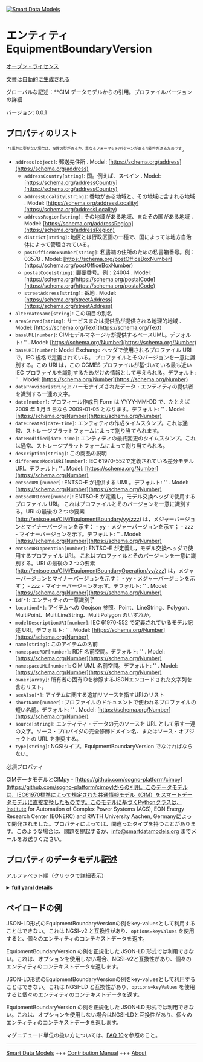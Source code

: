 <!-- 10-Header -->  
[![Smart Data Models](https://smartdatamodels.org/wp-content/uploads/2022/01/SmartDataModels_logo.png "Logo")](https://smartdatamodels.org)  
エンティティEquipmentBoundaryVersion  
==============================<!-- /10-Header -->  
<!-- 15-License -->  
[オープン・ライセンス](https://github.com/smart-data-models//dataModel.EnergyCIM/blob/master/EquipmentBoundaryVersion/LICENSE.md)  
[文書は自動的に生成される](https://docs.google.com/presentation/d/e/2PACX-1vTs-Ng5dIAwkg91oTTUdt8ua7woBXhPnwavZ0FxgR8BsAI_Ek3C5q97Nd94HS8KhP-r_quD4H0fgyt3/pub?start=false&loop=false&delayms=3000#slide=id.gb715ace035_0_60)  
<!-- /15-License -->  
<!-- 20-Description -->  
グローバルな記述：**CIM データモデルからの引用。プロファイルバージョンの詳細  
バージョン: 0.0.1  
<!-- /20-Description -->  
<!-- 30-PropertiesList -->  

## プロパティのリスト  

<sup><sub>[*] 属性に型がない場合は、複数の型があるか、異なるフォーマット/パターンがある可能性があるためです</sub></sup>。  
- `address[object]`: 郵送先住所  . Model: [https://schema.org/address](https://schema.org/address)	- `addressCountry[string]`: 国。例えば、スペイン  . Model: [https://schema.org/addressCountry](https://schema.org/addressCountry)  
	- `addressLocality[string]`: 番地がある地域と、その地域に含まれる地域  . Model: [https://schema.org/addressLocality](https://schema.org/addressLocality)  
	- `addressRegion[string]`: その地域がある地域、またその国がある地域  . Model: [https://schema.org/addressRegion](https://schema.org/addressRegion)  
	- `district[string]`: 地区とは行政区画の一種で、国によっては地方自治体によって管理されている。    
	- `postOfficeBoxNumber[string]`: 私書箱の住所のための私書箱番号。例：03578  . Model: [https://schema.org/postOfficeBoxNumber](https://schema.org/postOfficeBoxNumber)  
	- `postalCode[string]`: 郵便番号。例：24004  . Model: [https://schema.org/https://schema.org/postalCode](https://schema.org/https://schema.org/postalCode)  
	- `streetAddress[string]`: 番地  . Model: [https://schema.org/streetAddress](https://schema.org/streetAddress)  
- `alternateName[string]`: この項目の別名  - `areaServed[string]`: サービスまたは提供品が提供される地理的地域  . Model: [https://schema.org/Text](https://schema.org/Text)- `baseUML[number]`: CIMモデルマネージャが提供するベースUML。デフォルト: ''  . Model: [https://schema.org/Number](https://schema.org/Number)- `baseURI[number]`: Model Exchange ヘッダで使用されるプロファイル URI で，IEC 規格で定義されている。  プロファイルとそのバージョンを一意に識別する。この URI は，この CGMES プロファイルが基づいている最も近い IEC プロファイルを識別するためだけの情報として与えられる。デフォルト: ''  . Model: [https://schema.org/Number](https://schema.org/Number)- `dataProvider[string]`: ハーモナイズされたデータ・エンティティの提供者を識別する一連の文字。  - `date[number]`: プロフィール作成日 Form は YYYY-MM-DD で、たとえば 2009 年 1 月 5 日なら 2009-01-05 となります。デフォルト: ''  . Model: [https://schema.org/Number](https://schema.org/Number)- `dateCreated[date-time]`: エンティティの作成タイムスタンプ。これは通常、ストレージプラットフォームによって割り当てられます。  - `dateModified[date-time]`: エンティティの最終変更のタイムスタンプ。これは通常、ストレージプラットフォームによって割り当てられる。  - `description[string]`: この商品の説明  - `differenceModelURI[number]`: IEC 61970-552で定義されている差分モデルURI。デフォルト: ''  . Model: [https://schema.org/Number](https://schema.org/Number)- `entsoeUML[number]`: ENTSO-E が提供する UML。デフォルト: ''  . Model: [https://schema.org/Number](https://schema.org/Number)- `entsoeURIcore[number]`: ENTSO-E が定義し，モデル交換ヘッダで使用するプロファイル URI。  これはプロファイルとそのバージョンを一意に識別する。URI の最後の 2 つの要素 (http://entsoe.eu/CIM/EquipmentBoundary/yy/zzz) は，メジャーバージョンとマイナーバージョンを示す：  - yy - メジャーバージョンを示す； - zzz - マイナーバージョンを示す。デフォルト: ''  . Model: [https://schema.org/Number](https://schema.org/Number)- `entsoeURIoperation[number]`: ENTSO-E が定義し，モデル交換ヘッダで使用するプロファイル URI。  これはプロファイルとそのバージョンを一意に識別する。URI の最後の 2 つの要素 (http://entsoe.eu/CIM/EquipmentBoundaryOperation/yy/zzz) は，メジャーバージョンとマイナーバージョンを示す：  - yy - メジャーバージョンを示す； - zzz - マイナーバージョンを示す。デフォルト: ''  . Model: [https://schema.org/Number](https://schema.org/Number)- `id[*]`: エンティティの一意識別子  - `location[*]`: アイテムへの Geojson 参照。Point、LineString、Polygon、MultiPoint、MultiLineString、MultiPolygon のいずれか。  - `modelDescriptionURI[number]`: IEC 61970-552 で定義されているモデル記述 URI。デフォルト: ''  . Model: [https://schema.org/Number](https://schema.org/Number)- `name[string]`: このアイテムの名前  - `namespaceRDF[number]`: RDF 名前空間。デフォルト: ''  . Model: [https://schema.org/Number](https://schema.org/Number)- `namespaceUML[number]`: CIM UML 名前空間。デフォルト: ''  . Model: [https://schema.org/Number](https://schema.org/Number)- `owner[array]`: 所有者の固有IDを参照するJSONエンコードされた文字列を含むリスト。  - `seeAlso[*]`: アイテムに関する追加リソースを指すURIのリスト  - `shortName[number]`: プロファイルのドキュメントで使われるプロファイルの短い名前。デフォルト: ''  . Model: [https://schema.org/Number](https://schema.org/Number)- `source[string]`: エンティティ・データの元のソースを URL として示す一連の文字。ソース・プロバイダの完全修飾ドメイン名、またはソース・オブジェクトの URL を推奨する。  - `type[string]`: NGSIタイプ。EquipmentBoundaryVersion でなければならない。  <!-- /30-PropertiesList -->  
<!-- 35-RequiredProperties -->  
必須プロパティ  
<!-- /35-RequiredProperties -->  
<!-- 40-RequiredProperties -->  
CIMデータモデルとCIMpy - [https://github.com/sogno-platform/cimpy](https://github.com/sogno-platform/cimpy)からの引用。このデータモデルは、IEC61970標準によって規定された共通情報モデル（CIM）をスマートデータモデルに直接変換したものです。このモデルに基づくPythonクラスは、Institute for Automation of Complex Power Systems (ACS), EON Energy Research Center (EONERC) and RWTH University Aachen, Germanyによって開発されました。プロパティによっては、間違ったタイプを持つことがあります。このような場合は、問題を提起するか、info@smartdatamodels.org までメールをお送りください。  
<!-- /40-RequiredProperties -->  
<!-- 50-DataModelHeader -->  
## プロパティのデータモデル記述  
アルファベット順（クリックで詳細表示）  
<!-- /50-DataModelHeader -->  
<!-- 60-ModelYaml -->  
<details><summary><strong>full yaml details</strong></summary>    
```yaml  
EquipmentBoundaryVersion:    
  description: Adapted from CIM data models. Profile version details.    
  properties:    
    address:    
      description: The mailing address    
      properties:    
        addressCountry:    
          description: 'The country. For example, Spain'    
          type: string    
          x-ngsi:    
            model: https://schema.org/addressCountry    
            type: Property    
        addressLocality:    
          description: 'The locality in which the street address is, and which is in the region'    
          type: string    
          x-ngsi:    
            model: https://schema.org/addressLocality    
            type: Property    
        addressRegion:    
          description: 'The region in which the locality is, and which is in the country'    
          type: string    
          x-ngsi:    
            model: https://schema.org/addressRegion    
            type: Property    
        district:    
          description: 'A district is a type of administrative division that, in some countries, is managed by the local government'    
          type: string    
          x-ngsi:    
            type: Property    
        postOfficeBoxNumber:    
          description: 'The post office box number for PO box addresses. For example, 03578'    
          type: string    
          x-ngsi:    
            model: https://schema.org/postOfficeBoxNumber    
            type: Property    
        postalCode:    
          description: 'The postal code. For example, 24004'    
          type: string    
          x-ngsi:    
            model: https://schema.org/https://schema.org/postalCode    
            type: Property    
        streetAddress:    
          description: The street address    
          type: string    
          x-ngsi:    
            model: https://schema.org/streetAddress    
            type: Property    
        streetNr:    
          description: Number identifying a specific property on a public street    
          type: string    
          x-ngsi:    
            type: Property    
      type: object    
      x-ngsi:    
        model: https://schema.org/address    
        type: Property    
    alternateName:    
      description: An alternative name for this item    
      type: string    
      x-ngsi:    
        type: Property    
    areaServed:    
      description: The geographic area where a service or offered item is provided    
      type: string    
      x-ngsi:    
        model: https://schema.org/Text    
        type: Property    
    baseUML:    
      description: 'Base UML provided by CIM model manager. Default: '''''    
      type: number    
      x-ngsi:    
        model: https://schema.org/Number    
        type: Property    
    baseURI:    
      description: 'Profile URI used in the Model Exchange header and defined in IEC standards.  It uniquely identifies the Profile and its version. It is given for information only and to identify the closest IEC profile to which this CGMES profile is based on. Default: '''''    
      type: number    
      x-ngsi:    
        model: https://schema.org/Number    
        type: Property    
    dataProvider:    
      description: A sequence of characters identifying the provider of the harmonised data entity    
      type: string    
      x-ngsi:    
        type: Property    
    date:    
      description: 'Profile creation date Form is YYYY-MM-DD for example for January 5, 2009 it is 2009-01-05. Default: '''''    
      type: number    
      x-ngsi:    
        model: https://schema.org/Number    
        type: Property    
    dateCreated:    
      description: Entity creation timestamp. This will usually be allocated by the storage platform    
      format: date-time    
      type: string    
      x-ngsi:    
        type: Property    
    dateModified:    
      description: Timestamp of the last modification of the entity. This will usually be allocated by the storage platform    
      format: date-time    
      type: string    
      x-ngsi:    
        type: Property    
    description:    
      description: A description of this item    
      type: string    
      x-ngsi:    
        type: Property    
    differenceModelURI:    
      description: 'Difference model URI defined by IEC 61970-552. Default: '''''    
      type: number    
      x-ngsi:    
        model: https://schema.org/Number    
        type: Property    
    entsoeUML:    
      description: 'UML provided by ENTSO-E. Default: '''''    
      type: number    
      x-ngsi:    
        model: https://schema.org/Number    
        type: Property    
    entsoeURIcore:    
      description: 'Profile URI defined by ENTSO-E and used in the Model Exchange header.  It uniquely identifies the Profile and its version. The last two elements in the URI (http://entsoe.eu/CIM/EquipmentBoundary/yy/zzz) indicate major and minor versions where:  - yy - indicates a major version; - zzz - indicates a minor version. Default: '''''    
      type: number    
      x-ngsi:    
        model: https://schema.org/Number    
        type: Property    
    entsoeURIoperation:    
      description: 'Profile URI defined by ENTSO-E and used in the Model Exchange header.  It uniquely identifies the Profile and its version. The last two elements in the URI (http://entsoe.eu/CIM/EquipmentBoundaryOperation/yy/zzz) indicate major and minor versions where:  - yy - indicates a major version; - zzz - indicates a minor version. Default: '''''    
      type: number    
      x-ngsi:    
        model: https://schema.org/Number    
        type: Property    
    id:    
      anyOf:    
        - description: Identifier format of any NGSI entity    
          maxLength: 256    
          minLength: 1    
          pattern: ^[\w\-\.\{\}\$\+\*\[\]`|~^@!,:\\]+$    
          type: string    
          x-ngsi:    
            type: Property    
        - description: Identifier format of any NGSI entity    
          format: uri    
          type: string    
          x-ngsi:    
            type: Property    
      description: Unique identifier of the entity    
      x-ngsi:    
        type: Property    
    location:    
      description: 'Geojson reference to the item. It can be Point, LineString, Polygon, MultiPoint, MultiLineString or MultiPolygon'    
      oneOf:    
        - description: Geojson reference to the item. Point    
          properties:    
            bbox:    
              items:    
                type: number    
              minItems: 4    
              type: array    
            coordinates:    
              items:    
                type: number    
              minItems: 2    
              type: array    
            type:    
              enum:    
                - Point    
              type: string    
          required:    
            - type    
            - coordinates    
          title: GeoJSON Point    
          type: object    
          x-ngsi:    
            type: GeoProperty    
        - description: Geojson reference to the item. LineString    
          properties:    
            bbox:    
              items:    
                type: number    
              minItems: 4    
              type: array    
            coordinates:    
              items:    
                items:    
                  type: number    
                minItems: 2    
                type: array    
              minItems: 2    
              type: array    
            type:    
              enum:    
                - LineString    
              type: string    
          required:    
            - type    
            - coordinates    
          title: GeoJSON LineString    
          type: object    
          x-ngsi:    
            type: GeoProperty    
        - description: Geojson reference to the item. Polygon    
          properties:    
            bbox:    
              items:    
                type: number    
              minItems: 4    
              type: array    
            coordinates:    
              items:    
                items:    
                  items:    
                    type: number    
                  minItems: 2    
                  type: array    
                minItems: 4    
                type: array    
              type: array    
            type:    
              enum:    
                - Polygon    
              type: string    
          required:    
            - type    
            - coordinates    
          title: GeoJSON Polygon    
          type: object    
          x-ngsi:    
            type: GeoProperty    
        - description: Geojson reference to the item. MultiPoint    
          properties:    
            bbox:    
              items:    
                type: number    
              minItems: 4    
              type: array    
            coordinates:    
              items:    
                items:    
                  type: number    
                minItems: 2    
                type: array    
              type: array    
            type:    
              enum:    
                - MultiPoint    
              type: string    
          required:    
            - type    
            - coordinates    
          title: GeoJSON MultiPoint    
          type: object    
          x-ngsi:    
            type: GeoProperty    
        - description: Geojson reference to the item. MultiLineString    
          properties:    
            bbox:    
              items:    
                type: number    
              minItems: 4    
              type: array    
            coordinates:    
              items:    
                items:    
                  items:    
                    type: number    
                  minItems: 2    
                  type: array    
                minItems: 2    
                type: array    
              type: array    
            type:    
              enum:    
                - MultiLineString    
              type: string    
          required:    
            - type    
            - coordinates    
          title: GeoJSON MultiLineString    
          type: object    
          x-ngsi:    
            type: GeoProperty    
        - description: Geojson reference to the item. MultiLineString    
          properties:    
            bbox:    
              items:    
                type: number    
              minItems: 4    
              type: array    
            coordinates:    
              items:    
                items:    
                  items:    
                    items:    
                      type: number    
                    minItems: 2    
                    type: array    
                  minItems: 4    
                  type: array    
                type: array    
              type: array    
            type:    
              enum:    
                - MultiPolygon    
              type: string    
          required:    
            - type    
            - coordinates    
          title: GeoJSON MultiPolygon    
          type: object    
          x-ngsi:    
            type: GeoProperty    
      x-ngsi:    
        type: GeoProperty    
    modelDescriptionURI:    
      description: 'Model Description URI defined by IEC 61970-552. Default: '''''    
      type: number    
      x-ngsi:    
        model: https://schema.org/Number    
        type: Property    
    name:    
      description: The name of this item    
      type: string    
      x-ngsi:    
        type: Property    
    namespaceRDF:    
      description: 'RDF namespace. Default: '''''    
      type: number    
      x-ngsi:    
        model: https://schema.org/Number    
        type: Property    
    namespaceUML:    
      description: 'CIM UML namespace. Default: '''''    
      type: number    
      x-ngsi:    
        model: https://schema.org/Number    
        type: Property    
    owner:    
      description: A List containing a JSON encoded sequence of characters referencing the unique Ids of the owner(s)    
      items:    
        anyOf:    
          - description: Identifier format of any NGSI entity    
            maxLength: 256    
            minLength: 1    
            pattern: ^[\w\-\.\{\}\$\+\*\[\]`|~^@!,:\\]+$    
            type: string    
            x-ngsi:    
              type: Property    
          - description: Identifier format of any NGSI entity    
            format: uri    
            type: string    
            x-ngsi:    
              type: Property    
        description: Unique identifier of the entity    
        x-ngsi:    
          type: Property    
      type: array    
      x-ngsi:    
        type: Property    
    seeAlso:    
      description: list of uri pointing to additional resources about the item    
      oneOf:    
        - items:    
            format: uri    
            type: string    
          minItems: 1    
          type: array    
        - format: uri    
          type: string    
      x-ngsi:    
        type: Property    
    shortName:    
      description: 'The short name of the profile used in profile documentation. Default: '''''    
      type: number    
      x-ngsi:    
        model: https://schema.org/Number    
        type: Property    
    source:    
      description: 'A sequence of characters giving the original source of the entity data as a URL. Recommended to be the fully qualified domain name of the source provider, or the URL to the source object'    
      type: string    
      x-ngsi:    
        type: Property    
    type:    
      description: NGSI type. It has to be EquipmentBoundaryVersion    
      enum:    
        - EquipmentBoundaryVersion    
      type: string    
      x-ngsi:    
        type: Property    
  required: []    
  type: object    
  x-derived-from: ""    
  x-disclaimer: 'Redistribution and use in source and binary forms, with or without modification, are permitted  provided that the license conditions are met. Copyleft (c) 2022 Contributors to Smart Data Models Program'    
  x-license-url: https://github.com/smart-data-models/dataModel.EnergyCIM/blob/master/EquipmentBoundaryVersion/LICENSE.md    
  x-model-schema: https://smart-data-models.github.io/dataModels.CIMEnergyClasses/EquipmentBoundaryVersion/schema.json    
  x-model-tags: ""    
  x-version: 0.0.1    
```  
</details>    
<!-- /60-ModelYaml -->  
<!-- 70-MiddleNotes -->  
<!-- /70-MiddleNotes -->  
<!-- 80-Examples -->  
## ペイロードの例  
JSON-LD形式のEquipmentBoundaryVersionの例をkey-valuesとして利用することはできない。これは NGSI-v2 と互換性があり、`options=keyValues` を使用すると、個々のエンティティのコンテキストデータを返す。  
EquipmentBoundaryVersion の例を正規化した JSON-LD 形式では利用できない。これは、オプションを使用しない場合、NGSI-v2と互換性があり、個々のエンティティのコンテキストデータを返します。  
JSON-LD形式のEquipmentBoundaryVersionの例をkey-valuesとして利用することはできない。これは NGSI-LD と互換性があり、`options=keyValues` を使用すると個々のエンティティのコンテキストデータを返す。  
EquipmentBoundaryVersion の例を正規化した JSON-LD 形式では利用できない。これは、オプションを使用しない場合はNGSI-LDと互換性があり、個々のエンティティのコンテキストデータを返します。  
<!-- /80-Examples -->  
<!-- 90-FooterNotes -->  
<!-- /90-FooterNotes -->  
<!-- 95-Units -->  
マグニチュード単位の扱い方については、[FAQ 10](https://smartdatamodels.org/index.php/faqs/)を参照のこと。  
<!-- /95-Units -->  
<!-- 97-LastFooter -->  
---  
[Smart Data Models](https://smartdatamodels.org) +++ [Contribution Manual](https://bit.ly/contribution_manual) +++ [About](https://bit.ly/Introduction_SDM)<!-- /97-LastFooter -->  

